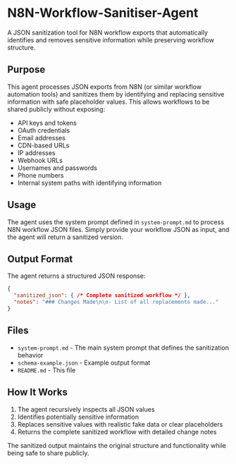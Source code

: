 # N8N-Workflow-Sanitiser-Agent

A JSON sanitization tool for N8N workflow exports that automatically identifies and removes sensitive information while preserving workflow structure.

## Purpose

This agent processes JSON exports from N8N (or similar workflow automation tools) and sanitizes them by identifying and replacing sensitive information with safe placeholder values. This allows workflows to be shared publicly without exposing:

- API keys and tokens
- OAuth credentials
- Email addresses
- CDN-based URLs
- IP addresses
- Webhook URLs
- Usernames and passwords
- Phone numbers
- Internal system paths with identifying information

## Usage

The agent uses the system prompt defined in `system-prompt.md` to process N8N workflow JSON files. Simply provide your workflow JSON as input, and the agent will return a sanitized version.

## Output Format

The agent returns a structured JSON response:

```json
{
  "sanitized_json": { /* Complete sanitized workflow */ },
  "notes": "### Changes Made\n\n- List of all replacements made..."
}
```

## Files

- `system-prompt.md` - The main system prompt that defines the sanitization behavior
- `schema-example.json` - Example output format
- `README.md` - This file

## How It Works

1. The agent recursively inspects all JSON values
2. Identifies potentially sensitive information
3. Replaces sensitive values with realistic fake data or clear placeholders
4. Returns the complete sanitized workflow with detailed change notes

The sanitized output maintains the original structure and functionality while being safe to share publicly.
